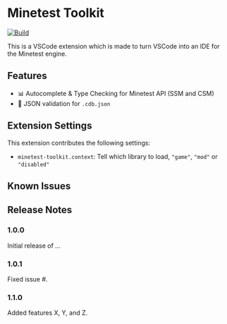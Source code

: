 # Minetest Toolkit

[![Build](https://github.com/minetest-toolkit/minetest-extension/actions/workflows/build.yml/badge.svg)](https://github.com/minetest-toolkit/minetest-extension/actions/workflows/build.yml)

This is a VSCode extension which is made to turn VSCode into an IDE for the Minetest engine.

## Features

- 📊 Autocomplete & Type Checking for Minetest API (SSM and CSM)
- 📄 JSON validation for `.cdb.json`

## Extension Settings

This extension contributes the following settings:

- `minetest-toolkit.context`: Tell which library to load, `"game"`, `"mod"` or `"disabled"`

## Known Issues

## Release Notes

### 1.0.0

Initial release of ...

### 1.0.1

Fixed issue #.

### 1.1.0

Added features X, Y, and Z.

